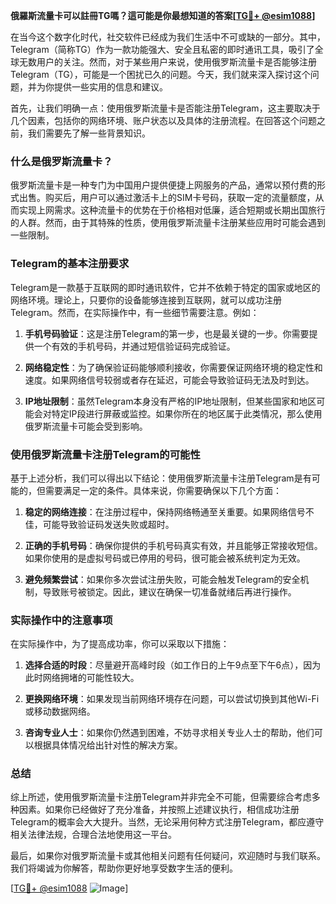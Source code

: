 **俄羅斯流量卡可以註冊TG嗎？這可能是你最想知道的答案[[TG💪+ @esim1088](https://t.me/s/esim1088)]**

在当今这个数字化时代，社交软件已经成为我们生活中不可或缺的一部分。其中，Telegram（简称TG）作为一款功能强大、安全且私密的即时通讯工具，吸引了全球无数用户的关注。然而，对于某些用户来说，使用俄罗斯流量卡是否能够注册Telegram（TG），可能是一个困扰已久的问题。今天，我们就来深入探讨这个问题，并为你提供一些实用的信息和建议。

首先，让我们明确一点：使用俄罗斯流量卡是否能注册Telegram，这主要取决于几个因素，包括你的网络环境、账户状态以及具体的注册流程。在回答这个问题之前，我们需要先了解一些背景知识。

### 什么是俄罗斯流量卡？

俄罗斯流量卡是一种专门为中国用户提供便捷上网服务的产品，通常以预付费的形式出售。购买后，用户可以通过激活卡上的SIM卡号码，获取一定的流量额度，从而实现上网需求。这种流量卡的优势在于价格相对低廉，适合短期或长期出国旅行的人群。然而，由于其特殊的性质，使用俄罗斯流量卡注册某些应用时可能会遇到一些限制。

### Telegram的基本注册要求

Telegram是一款基于互联网的即时通讯软件，它并不依赖于特定的国家或地区的网络环境。理论上，只要你的设备能够连接到互联网，就可以成功注册Telegram。然而，在实际操作中，有一些细节需要注意。例如：

1. **手机号码验证**：这是注册Telegram的第一步，也是最关键的一步。你需要提供一个有效的手机号码，并通过短信验证码完成验证。
   
2. **网络稳定性**：为了确保验证码能够顺利接收，你需要保证网络环境的稳定性和速度。如果网络信号较弱或者存在延迟，可能会导致验证码无法及时到达。

3. **IP地址限制**：虽然Telegram本身没有严格的IP地址限制，但某些国家和地区可能会对特定IP段进行屏蔽或监控。如果你所在的地区属于此类情况，那么使用俄罗斯流量卡可能会受到影响。

### 使用俄罗斯流量卡注册Telegram的可能性

基于上述分析，我们可以得出以下结论：使用俄罗斯流量卡注册Telegram是有可能的，但需要满足一定的条件。具体来说，你需要确保以下几个方面：

1. **稳定的网络连接**：在注册过程中，保持网络畅通至关重要。如果网络信号不佳，可能导致验证码发送失败或超时。

2. **正确的手机号码**：确保你提供的手机号码真实有效，并且能够正常接收短信。如果你使用的是虚拟号码或已停用的号码，很可能会被系统判定为无效。

3. **避免频繁尝试**：如果你多次尝试注册失败，可能会触发Telegram的安全机制，导致账号被锁定。因此，建议在确保一切准备就绪后再进行操作。

### 实际操作中的注意事项

在实际操作中，为了提高成功率，你可以采取以下措施：

1. **选择合适的时段**：尽量避开高峰时段（如工作日的上午9点至下午6点），因为此时网络拥堵的可能性较大。

2. **更换网络环境**：如果发现当前网络环境存在问题，可以尝试切换到其他Wi-Fi或移动数据网络。

3. **咨询专业人士**：如果你仍然遇到困难，不妨寻求相关专业人士的帮助，他们可以根据具体情况给出针对性的解决方案。

### 总结

综上所述，使用俄罗斯流量卡注册Telegram并非完全不可能，但需要综合考虑多种因素。如果你已经做好了充分准备，并按照上述建议执行，相信成功注册Telegram的概率会大大提升。当然，无论采用何种方式注册Telegram，都应遵守相关法律法规，合理合法地使用这一平台。

最后，如果你对俄罗斯流量卡或其他相关问题有任何疑问，欢迎随时与我们联系。我们将竭诚为你解答，帮助你更好地享受数字生活的便利。

[[TG💪+ @esim1088](https://t.me/s/esim1088) ![Image](https://i.postimg.cc/4NQfJmqS/Snipaste-2025-05-13-00-14-12.png)]